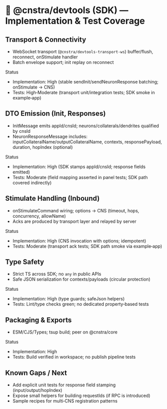 # 🧠 @cnstra/devtools (SDK) — Implementation & Test Coverage

## Transport & Connectivity

- WebSocket transport (`@cnstra/devtools-transport-ws`) buffer/flush, reconnect, onStimulate handler
- Batch envelope support; init replay on reconnect

Status
- Implementation: High (stable sendInit/sendNeuronResponse batching; onStimulate → CNS)
- Tests: High‑Moderate (transport unit/integration tests; SDK smoke in example‑app)

## DTO Emission (Init, Responses)

- InitMessage emits appId/cnsId; neurons/collaterals/dendrites qualified by cnsId
- NeuronResponseMessage includes: inputCollateralName/outputCollateralName, contexts, responsePayload, duration, hopIndex (optional)

Status
- Implementation: High (SDK stamps appId/cnsId; response fields emitted)
- Tests: Moderate (field mapping asserted in panel tests; SDK path covered indirectly)

## Stimulate Handling (Inbound)

- onStimulateCommand wiring; options → CNS (timeout, hops, concurrency, allowName)
- Acks are produced by transport layer and relayed by server

Status
- Implementation: High (CNS invocation with options; idempotent)
- Tests: Moderate (transport ack tests; SDK path smoke via example‑app)

## Type Safety

- Strict TS across SDK; no `any` in public APIs
- Safe JSON serialization for contexts/payloads (circular protection)

Status
- Implementation: High (type guards; safeJson helpers)
- Tests: Lint/type checks green; no dedicated property‑based tests

## Packaging & Exports

- ESM/CJS/Types; tsup build; peer on @cnstra/core

Status
- Implementation: High
- Tests: Build verified in workspace; no publish pipeline tests

## Known Gaps / Next

- Add explicit unit tests for response field stamping (input/output/hopIndex)
- Expose small helpers for building requestIds (if RPC is introduced)
- Sample recipes for multi‑CNS registration patterns

